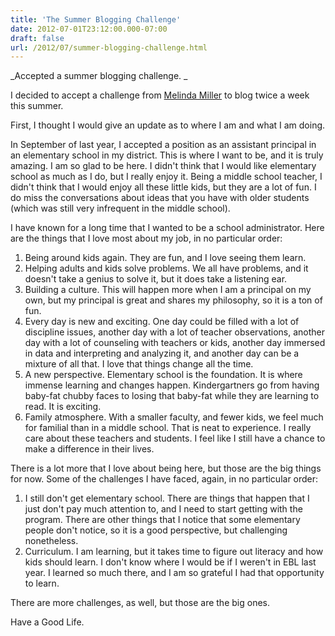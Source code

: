 ```yaml
---
title: 'The Summer Blogging Challenge'
date: 2012-07-01T23:12:00.000-07:00
draft: false
url: /2012/07/summer-blogging-challenge.html
---
```


_Accepted a summer blogging challenge. _  
  
I decided to accept a challenge from [Melinda Miller](http://weprincipal.blogspot.com/2012/06/2012-summer-blog-challenge-throw-down.html) to blog twice a week this summer.  
  
First, I thought I would give an update as to where I am and what I am doing.  
  
In September of last year, I accepted a position as an assistant principal in an elementary school in my district. This is where I want to be, and it is truly amazing. I am so glad to be here. I didn't think that I would like elementary school as much as I do, but I really enjoy it. Being a middle school teacher, I didn't think that I would enjoy all these little kids, but they are a lot of fun. I do miss the conversations about ideas that you have with older students (which was still very infrequent in the middle school).  
  
I have known for a long time that I wanted to be a school administrator. Here are the things that I love most about my job, in no particular order:  
  
  

1.  Being around kids again. They are fun, and I love seeing them learn. 
2.  Helping adults and kids solve problems. We all have problems, and it doesn't take a genius to solve it, but it does take a listening ear. 
3.  Building a culture. This will happen more when I am a principal on my own, but my principal is great and shares my philosophy, so it is a ton of fun.
4.  Every day is new and exciting. One day could be filled with a lot of discipline issues, another day with a lot of teacher observations, another day with a lot of counseling with teachers or kids, another day immersed in data and interpreting and analyzing it, and another day can be a mixture of all that. I love that things change all the time. 
5.  A new perspective. Elementary school is the foundation. It is where immense learning and changes happen. Kindergartners go from having baby-fat chubby faces to losing that baby-fat while they are learning to read. It is exciting.
6.  Family atmosphere. With a smaller faculty, and fewer kids, we feel much for familial than in a middle school. That is neat to experience. I really care about these teachers and students. I feel like I still have a chance to make a difference in their lives. 

There is a lot more that I love about being here, but those are the big things for now. Some of the challenges I have faced, again, in no particular order:

1.  I still don't get elementary school. There are things that happen that I just don't pay much attention to, and I need to start getting with the program. There are other things that I notice that some elementary people don't notice, so it is a good perspective, but challenging nonetheless.
2.  Curriculum. I am learning, but it takes time to figure out literacy and how kids should learn. I don't know where I would be if I weren't in EBL last year. I learned so much there, and I am so grateful I had that opportunity to learn. 

There are more challenges, as well, but those are the big ones. 

  

Have a Good Life.